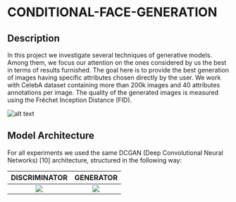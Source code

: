 # CONDITIONAL-FACE-GENERATION

## Description
In this project we investigate several techniques of generative models. Among them, we focus our attention on the ones considered by us the best in terms of results furnished. The goal here is to provide the best generation of images having specific attributes chosen directly by the user. 
We work with CelebA dataset containing more than 200k images and 40 attributes annotations per image. The quality of the generated images is measured using the Fréchet Inception Distance (FID).

![alt text](https://user-images.githubusercontent.com/57104110/136570871-795253b7-f514-45d8-a471-0568c9cc618b.png)

## Model Architecture
For all experiments we used the same DCGAN (Deep Convolutional Neural Networks) [10] architecture, structured in the following way:

DISCRIMINATOR              | GENERATOR
:-------------------------:|:-------------------------:
![](https://user-images.githubusercontent.com/57104110/136574739-17668993-2321-4c3b-9e6d-3efacf92deaf.png) | ![](https://user-images.githubusercontent.com/57104110/136574554-73fcf4d8-0c80-4b44-a76c-b33b910dc221.png)


